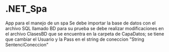 # .NET_Spa
App para el manejo de un spa
Se debe importar la base de datos con el archivo SQL llamado BD
para su prueba se debe realizar modificaciones en el archivo ClasesBD que se encuentra en la carpeta de CapaDatos;
se tiene que cambiar el Usuario y la Pass en el string de coneccion "String SentenciConeccion"
